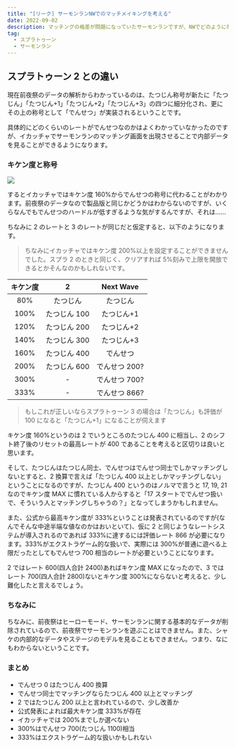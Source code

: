 ```yaml
---
title: "[リーク] サーモンランNWでのマッチメイキングを考える"
date: 2022-09-02
description: マッチングの格差が問題になっていたサーモンランですが、NWでどのように改善されるかを考察します
tag:
  - スプラトゥーン
  - サーモンラン
---
```


## スプラトゥーン 2 との違い

現在前夜祭のデータの解析からわかっているのは、たつじん称号が新たに「たつじん」「たつじん+1」「たつじん+2」「たつじん+3」の四つに細分化され、更にその上の称号として「でんせつ」が実装されるということです。

具体的にどのくらいのレートがでんせつなのかはよくわかっていなかったのですが、イカッチャでサーモンランのマッチング画面を出現させることで内部データを見ることができるようになります。

### キケン度と称号

![](https://pbs.twimg.com/media/FbkAWfhUYAErN7P?format=jpg&name=large)

するとイカッチャではキケン度 160%からでんせつの称号に代わることがわかります。前夜祭のデータなので製品版と同じかどうかはわからないのですが、いくらなんでもでんせつのハードルが低すぎるような気がするんですが、それは......

ちなみに 2 のレートと 3 のレートが同じだと仮定すると、以下のようになります。

> ちなみにイカッチャではキケン度 200%以上を設定することができませんでした。スプラ 2 のときと同じく、クリアすれば 5%刻みで上限を開放できるとかそんなのかもしれないです。

| キケン度 |      2       |   Next Wave   |
| :------: | :----------: | :-----------: |
|   80%    |   たつじん   |   たつじん    |
|   100%   | たつじん 100 |  たつじん+1   |
|   120%   | たつじん 200 |  たつじん+2   |
|   140%   | たつじん 300 |  たつじん+3   |
|   160%   | たつじん 400 |   でんせつ    |
|   200%   | たつじん 600 | でんせつ 200? |
|   300%   |      -       | でんせつ 700? |
|   333%   |      -       | でんせつ 866? |

> もしこれが正しいならスプラトゥーン 3 の場合は「たつじん」も評価が 100 になると「たつじん+1」になることが伺えます

キケン度 160%というのは 2 でいうところのたつじん 400 に相当し、2 のシフト終了後のリセットの最高レートが 400 であることを考えると区切りは良いと思います。

そして、たつじんはたつじん同士、でんせつはでんせつ同士でしかマッチングしないとすると、2 換算で言えば「たつじん 400 以上としかマッチングしない」ということになるのですが、たつじん 400 というのはノルマで言うと 17, 19, 21 なのでキケン度 MAX に慣れている人からすると「17 スタートででんせつ扱いで、そういう人とマッチングしちゃうの？」となってしまうかもしれません。

また、公式から最高キケン度が 333%ということは発表されているのですが(なんでそんな中途半端な値なのかはおいといて)、仮に 2 と同じようなレートシステムが導入されるのであれば 333%に達するには評価レート 866 が必要になります。333%がエクストラゲーム的な扱いで、実際には 300%が普通に遊べる上限だったとしてもでんせつ 700 相当のレートが必要ということになります。

2 ではレート 600(四人合計 2400)あればキケン度 MAX になったので、3 ではレート 700(四人合計 2800)ないとキケン度 300%にならないと考えると、少し難化したと言えるでしょう。

### ちなみに

ちなみに、前夜祭はヒーローモード、サーモンランに関する基本的なデータが削除されているので、前夜祭でサーモンランを遊ぶことはできません。また、シャケの内部的なデータやステージのモデルを見ることもできません。つまり、なにもわからないということです。

### まとめ

- でんせつ 0 はたつじん 400 換算
- でんせつ同士でマッチングならたつじん 400 以上とマッチング
- 2 ではたつじん 200 以上と言われているので、少し改善か
- 公式発表によれば最大キケン度 333%が存在
- イカッチャでは 200%までしか選べない
- 300%はでんせつ 700(たつじん 1100)相当
- 333%はエクストラゲーム的な扱いかもしれない
